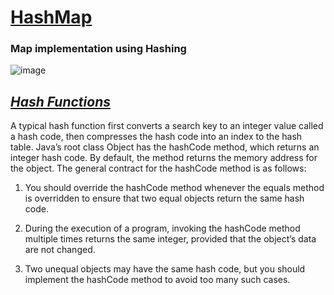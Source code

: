 # [HashMap](https://en.wikipedia.org/wiki/Hash_function)
### Map implementation using Hashing

![image](https://user-images.githubusercontent.com/24220136/232686505-f0e6881b-b182-43be-9ba2-f60a6d454945.png)

*[Hash Functions](https://en.wikipedia.org/wiki/Hash_function)*
------------------

A typical hash function first converts a search key to an integer value called a hash code, then compresses the hash code into an index to the hash table. Java’s root class Object has the hashCode method, which returns an integer hash code. By default, the method returns the memory address for the object. The general contract for the
hashCode method is as follows: 

1. You should override the hashCode method whenever the equals method is overridden to ensure that two equal objects return the same hash code.

2. During the execution of a program, invoking the hashCode method multiple times returns the same integer, provided that the object’s data are not changed.

3. Two unequal objects may have the same hash code, but you should implement the hashCode method to avoid too many such cases.
